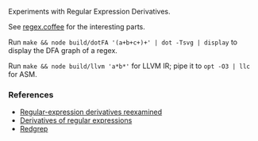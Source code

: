Experiments with Regular Expression Derivatives.

See [regex.coffee](regex.coffee) for the interesting parts.

Run `make && node build/dotFA '(a+b+c+)+' | dot -Tsvg | display` to display the DFA graph of a regex.

Run `make && node build/llvm 'a*b*'` for LLVM IR; pipe it to `opt -O3 | llc` for ASM.

### References

  * [Regular-expression derivatives reexamined](http://www.ccs.neu.edu/home/turon/re-deriv.pdf)
  * [Derivatives of regular expressions](http://citeseerx.ist.psu.edu/viewdoc/summary?doi=10.1.1.98.4378)
  * [Redgrep](https://code.google.com/p/redgrep/source/browse/regexp.cc)
